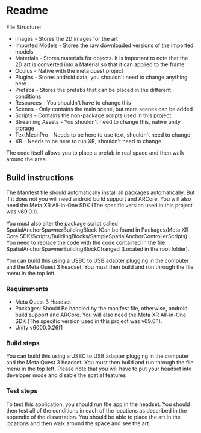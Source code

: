 # Readme

File Structure:
* images - Stores the 2D images for the art
* Imported Models - Stores the raw downloaded versions of the imported models
* Materials - Stores materials for objects. It is important to note that the 2D art is converted into a Material so that it can applied to the frame
* Oculus - Native with the meta quest project
* Plugins - Stores android data, you shouldn't need to change anything here
* Prefabs - Stores the prefabs that can be placed in the different conditions
* Resources - You shouldn't have to change this
* Scenes - Only contains the main scene, but more scenes can be added
* Scripts - Contains the non-package scripts used in this project
* Streaming Assets - You shouldn't need to change this, native unity storage
* TextMeshPro - Needs to be here to use text, shouldn't need to change
* XR - Needs to be here to run XR, shouldn't need to change

The code itself allows you to place a prefab in real space and then walk around the area.

## Build instructions

The Manifest file should automatically install all packages automatically. But if it does not you will need android build support and ARCore. You will also need the Meta XR All-in-One SDK (The specific version used in this project was v69.0.1).

You must also alter the package script called SpatialAnchorSpawnerBuildingBlock (Can be found in Packages/Meta XR Core SDK/Scripts/BuildingBlocks/SampleSpatialAnchorControllerScripts). You need to replace the code with the code contained in the file SpatialAnchorSpawnerBuildingBlockChanged (Located in the root folder).

You can build this using a USBC to USB adapter plugging in the computer and the Meta Quest 3 headset. You must then build and run through the file menu in the top left.

### Requirements

* Meta Quest 3 Headset
* Packages: Should Be handled by the manifest file, otherwise, android build support and ARCore. You will also need the Meta XR All-in-One SDK (The specific version used in this project was v69.0.1).
* Unity v6000.0.26f1

### Build steps

You can build this using a USBC to USB adapter plugging in the computer and the Meta Quest 3 headset. You must then build and run through the file menu in the top left. Please note that you will have to put your headset into developer mode and disable the spatial features

### Test steps

To test this application, you should run the app in the headset. You should then test all of the conditions in each of the locations as described in the appendix of the dissertation. You should be able to place the art in the locations and then walk around the space and see the art.
